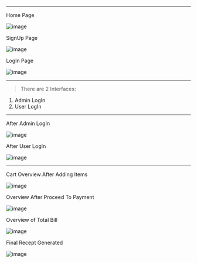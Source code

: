 --------------------------------------------------------------------------------------------------------------

Home Page


![image](https://github.com/SaniyaSNayakodi/ShoppingSystem/assets/91565882/74f32970-f0b4-4a75-96d7-4cc1315a9713)


SignUp Page

![image](https://github.com/SaniyaSNayakodi/ShoppingSystem/assets/91565882/9ff156bd-f52b-4e19-88c9-4d3f3e1ce1d1)


LogIn Page

![image](https://github.com/SaniyaSNayakodi/ShoppingSystem/assets/91565882/dd061354-fb85-44c5-a65e-31b42c02469f)


----------------------------------------------------------------------------------------------------------------


> There are 2 Interfaces:
  1) Admin LogIn
  2) User LogIn



----------------------------------------------------------------------------------------------------------------


After Admin LogIn


![image](https://github.com/SaniyaSNayakodi/ShoppingSystem/assets/91565882/fcb1d485-7e68-458c-8492-edc77ffe2add)


After User LogIn


![image](https://github.com/SaniyaSNayakodi/ShoppingSystem/assets/91565882/af308a1d-d23a-4a92-b710-c81cb1b62c26)



----------------------------------------------------------------------------------------------------------------


Cart Overview After Adding Items


![image](https://github.com/SaniyaSNayakodi/ShoppingSystem/assets/91565882/f84e6604-1275-4f17-bab0-346d4f48da1c)


Overview After Proceed To Payment


![image](https://github.com/SaniyaSNayakodi/ShoppingSystem/assets/91565882/c4fd2a4e-1b0b-495c-b505-fc37d5de5801)



Overview of Total Bill



![image](https://github.com/SaniyaSNayakodi/ShoppingSystem/assets/91565882/890163b7-5e99-4098-89e7-9defa943a6a6)




Final Recept Generated




![image](https://github.com/SaniyaSNayakodi/ShoppingSystem/assets/91565882/00109cb8-bfc9-4c83-b32b-538f5cf04741)

